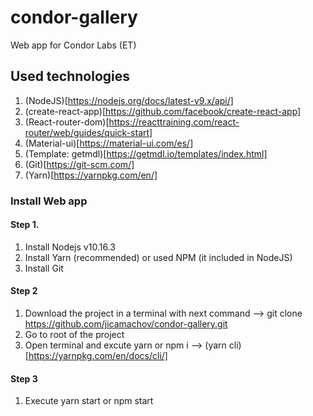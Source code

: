# condor-gallery
Web app for Condor Labs (ET)

## Used technologies

1. (NodeJS)[https://nodejs.org/docs/latest-v9.x/api/]
2. (create-react-app)[https://github.com/facebook/create-react-app]
3. (React-router-dom)[https://reacttraining.com/react-router/web/guides/quick-start]
4. (Material-ui)[https://material-ui.com/es/]
5. (Template: getmdl)[https://getmdl.io/templates/index.html]
6. (Git)[https://git-scm.com/]
7. (Yarn)[https://yarnpkg.com/en/]

### Install Web app 

#### Step 1.
1. Install Nodejs v10.16.3
3. Install Yarn (recommended) or used NPM (it included in NodeJS)
3. Install Git

#### Step 2
1. Download the project in a terminal with next command --> git clone https://github.com/jicamachov/condor-gallery.git
2. Go to root of the project
3. Open terminal and excute yarn or npm i   --> (yarn cli)[https://yarnpkg.com/en/docs/cli/]

#### Step 3
1. Execute yarn start or npm start


